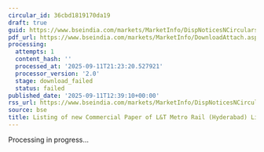 ```yaml
---
circular_id: 36cbd1819170da19
draft: true
guid: https://www.bseindia.com/markets/MarketInfo/DispNoticesNCirculars.aspx?Noticeid={EFF768E0-B6A6-4638-9B23-3958FF6E0907}&noticeno=20250911-72&dt=09/11/2025&icount=72&totcount=91&flag=0
pdf_url: https://www.bseindia.com/markets/MarketInfo/DownloadAttach.aspx?id=20250911-72&attachedId=
processing:
  attempts: 1
  content_hash: ''
  processed_at: '2025-09-11T21:23:20.527921'
  processor_version: '2.0'
  stage: download_failed
  status: failed
published_date: '2025-09-11T12:39:10+00:00'
rss_url: https://www.bseindia.com/markets/MarketInfo/DispNoticesNCirculars.aspx?Noticeid={EFF768E0-B6A6-4638-9B23-3958FF6E0907}&noticeno=20250911-72&dt=09/11/2025&icount=72&totcount=91&flag=0
source: bse
title: Listing of new Commercial Paper of L&T Metro Rail (Hyderabad) Limited
---
```


Processing in progress...